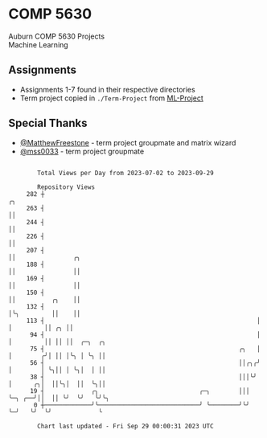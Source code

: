 # COMP 5630
Auburn COMP 5630 Projects  
Machine Learning

## Assignments
- Assignments 1-7 found in their respective directories
- Term project copied in `./Term-Project` from [ML-Project](https://github.com/wumphlett/ML-Project)

## Special Thanks
- [@MatthewFreestone](https://github.com/MatthewFreestone) - term project groupmate and matrix wizard
- [@mss0033](https://github.com/mss0033) - term project groupmate

```

        Total Views per Day from 2023-07-02 to 2023-09-29

        Repository Views
     282 ┼                                                           ╭╮
     263 ┤                                                           ││
     244 ┤                                                           ││
     226 ┤                                                           ││
     207 ┤                                                           ││                ╭╮
     188 ┤                                                           ││                ││
     169 ┤                                                           ││                ││
     150 ┤                                                           ││          ╭╮    ││
     132 ┤                                                           │╰╮         ││    ││
     113 ┤                                                           │ │         ││ ╭╮ ││
      94 ┤                                                           │ │         ││ ││ ││  ╭─╮  ╭╮
      75 ┤                                                      ╭╮   │ │        ╭╯│ ││ │╰╮ │ ╰╮ ││
      56 ┤                                                      ││╭╮╭╯ │        │ ╰╮││ │ ╰╮│  │ ││
      38 ┤                                                      │││╰╯  │      ╭╮│  ││╰╮│  ││  ╰╮││
      19 ┤             ╭╮                            ╭─╮        │││    ╰─╮ ╭──╯││  ││ ╰╯  ╰╯   ╰╯╰╮
       0 ┼─────────────╯╰────────────────────────────╯ ╰────────╯╰╯      ╰─╯   ╰╯  ╰╯             ╰

        Chart last updated - Fri Sep 29 00:00:31 2023 UTC
        
```
